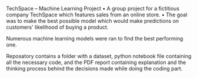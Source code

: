 TechSpace – Machine Learning Project
• A group project for a fictitious company TechSpace which features sales from an online store.
• The goal was to make the best possible model which would make predictions on customers' likelihood of buying a product.

Numerous machine learning models were ran to find the best performing one.

Reposatory contains a folder with a dataset, python notebook file containing all the necessary code, and the PDF report containing explanation and the thinking process behind the decisions made while doing the coding part.

